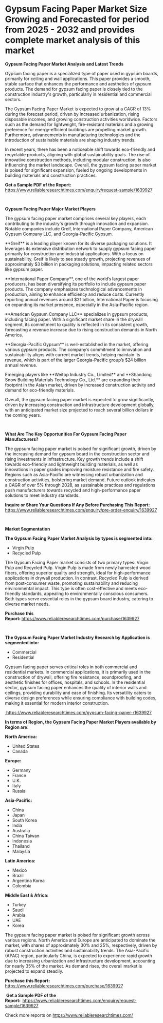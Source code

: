 <p><h1>Gypsum Facing Paper Market Size Growing and Forecasted for period from 2025 - 2032 and provides complete market analysis of this market</h1></p><p><strong>Gypsum Facing Paper Market Analysis and Latest Trends</strong></p>
<p><p>Gypsum facing paper is a specialized type of paper used in gypsum boards, primarily for ceiling and wall applications. This paper provides a smooth, stable surface that enhances the performance and aesthetics of gypsum products. The demand for gypsum facing paper is closely tied to the construction industry's growth, particularly in residential and commercial sectors.</p><p>The Gypsum Facing Paper Market is expected to grow at a CAGR of 13% during the forecast period, driven by increased urbanization, rising disposable incomes, and growing construction activities worldwide. Factors such as the demand for lightweight, fire-resistant materials and a growing preference for energy-efficient buildings are propelling market growth. Furthermore, advancements in manufacturing technologies and the introduction of sustainable materials are shaping industry trends.</p><p>In recent years, there has been a noticeable shift towards eco-friendly and recyclable products, aligning with global sustainability goals. The rise of innovative construction methods, including modular construction, is also influencing the market landscape. Overall, the gypsum facing paper market is poised for significant expansion, fueled by ongoing developments in building materials and construction practices.</p></p>
<p><strong>Get a Sample PDF of the Report:&nbsp;</strong> <a href="https://www.reliableresearchtimes.com/enquiry/request-sample/1639927?utm_campaign=2248&utm_medium=2&utm_source=Github&utm_content=ia&utm_term=01022025&utm_id=gypsum-facing-paper">https://www.reliableresearchtimes.com/enquiry/request-sample/1639927</a></p>
<p>&nbsp;</p>
<p><strong>Gypsum Facing Paper Major Market Players</strong></p>
<p><p>The gypsum facing paper market comprises several key players, each contributing to the industry's growth through innovation and expansion. Notable companies include Greif, International Paper Company, American Gypsum Company LLC, and Georgia-Pacific Gypsum.</p><p>**Greif** is a leading player known for its diverse packaging solutions. It leverages its extensive distribution network to supply gypsum facing paper primarily for construction and industrial applications. With a focus on sustainability, Greif is likely to see steady growth, projecting revenues of approximately $3 billion in packaging solutions, impacting related sectors like gypsum paper.</p><p>**International Paper Company**, one of the world’s largest paper producers, has been diversifying its portfolio to include gypsum paper products. The company emphasizes technological advancements in production, aiming to enhance efficiency and reduce costs. Currently reporting annual revenues around $21 billion, International Paper is focusing on expanding its market presence, especially in the Asia-Pacific region.</p><p>**American Gypsum Company LLC** specializes in gypsum products, including facing paper. With a significant market share in the drywall segment, its commitment to quality is reflected in its consistent growth, forecasting a revenue increase due to rising construction demands in North America.</p><p>**Georgia-Pacific Gypsum** is well-established in the market, offering various gypsum products. The company’s commitment to innovation and sustainability aligns with current market trends, helping maintain its revenue, which is part of the larger Georgia-Pacific group’s $24 billion annual revenue.</p><p>Emerging players like **Weitop Industry Co., Limited** and **Shandong Snow Building Materials Technology Co., Ltd.** are expanding their footprint in the Asian market, driven by increased construction activity and demand for eco-friendly materials.</p><p>Overall, the gypsum facing paper market is expected to grow significantly, driven by increasing construction and infrastructure development globally, with an anticipated market size projected to reach several billion dollars in the coming years.</p></p>
<p>&nbsp;</p>
<p><strong>What Are The Key Opportunities For Gypsum Facing Paper Manufacturers?</strong></p>
<p><p>The gypsum facing paper market is poised for significant growth, driven by the increasing demand for gypsum board in the construction sector and rising investments in infrastructure. Key growth trends include a shift towards eco-friendly and lightweight building materials, as well as innovations in paper grades improving moisture resistance and fire safety. Regions such as Asia-Pacific are witnessing robust urbanization and construction activities, bolstering market demand. Future outlook indicates a CAGR of over 5% through 2028, as sustainable practices and regulations push manufacturers towards recycled and high-performance paper solutions to meet industry standards.</p></p>
<p><strong>Inquire or Share Your Questions If Any Before Purchasing This Report:</strong> <a href="https://www.reliableresearchtimes.com/enquiry/pre-order-enquiry/1639927?utm_campaign=2248&utm_medium=2&utm_source=Github&utm_content=ia&utm_term=01022025&utm_id=gypsum-facing-paper">https://www.reliableresearchtimes.com/enquiry/pre-order-enquiry/1639927</a></p>
<p>&nbsp;</p>
<p><strong>Market Segmentation</strong></p>
<p><strong>The Gypsum Facing Paper Market Analysis by types is segmented into:</strong></p>
<p><ul><li>Virgin Pulp</li><li>Recycled Pulp</li></ul></p>
<p><p>The Gypsum Facing Paper market consists of two primary types: Virgin Pulp and Recycled Pulp. Virgin Pulp is made from newly harvested wood fibers, offering superior quality and strength, ideal for high-performance applications in drywall production. In contrast, Recycled Pulp is derived from post-consumer waste, promoting sustainability and reducing environmental impact. This type is often cost-effective and meets eco-friendly standards, appealing to environmentally conscious consumers. Both types serve essential roles in the gypsum board industry, catering to diverse market needs.</p></p>
<p><strong>Purchase this Report:&nbsp;</strong><a href="https://www.reliableresearchtimes.com/purchase/1639927?utm_campaign=2248&utm_medium=2&utm_source=Github&utm_content=ia&utm_term=01022025&utm_id=gypsum-facing-paper">https://www.reliableresearchtimes.com/purchase/1639927</a></p>
<p>&nbsp;</p>
<p><strong>The Gypsum Facing Paper Market Industry Research by Application is segmented into:</strong></p>
<p><ul><li>Commercial</li><li>Residential</li></ul></p>
<p><p>Gypsum facing paper serves critical roles in both commercial and residential markets. In commercial applications, it is primarily used in the construction of drywall, offering fire resistance, soundproofing, and aesthetic finishes for offices, hospitals, and schools. In the residential sector, gypsum facing paper enhances the quality of interior walls and ceilings, providing durability and ease of finishing. Its versatility caters to diverse design preferences while ensuring compliance with building codes, making it essential for modern interior construction.</p></p>
<p><a href="https://www.reliableresearchtimes.com/gypsum-facing-paper-r1639927?utm_campaign=2248&utm_medium=2&utm_source=Github&utm_content=ia&utm_term=01022025&utm_id=gypsum-facing-paper">&nbsp;https://www.reliableresearchtimes.com/gypsum-facing-paper-r1639927</a></p>
<p><strong>In terms of Region, the Gypsum Facing Paper Market Players available by Region are:</strong></p>
<p>
    <p> <strong> North America: </strong>
        <ul>
            <li>United States</li>
            <li>Canada</li>
        </ul>
        </p> 
    <p> <strong> Europe: </strong>
        <ul>
            <li>Germany</li>
            <li>France</li>
            <li>U.K.</li>
            <li>Italy</li>
            <li>Russia</li>
        </ul>
        </p> 
    <p> <strong> Asia-Pacific: </strong>
        <ul>
            <li>China</li>
            <li>Japan</li>
            <li>South Korea</li>
            <li>India</li>
            <li>Australia</li>
            <li>China Taiwan</li>
            <li>Indonesia</li>
            <li>Thailand</li>
            <li>Malaysia</li>
        </ul>
        </p> 
    <p> <strong> Latin America: </strong>
        <ul>
            <li>Mexico</li>
            <li>Brazil</li>
            <li>Argentina Korea</li>
            <li>Colombia</li>
        </ul>
        </p> 
    <p> <strong> Middle East & Africa: </strong>
        <ul>
            <li>Turkey</li>
            <li>Saudi</li>
            <li>Arabia</li>
            <li>UAE</li>
            <li>Korea</li>
        </ul>
    </p>
    </p>
<p><p>The gypsum facing paper market is poised for significant growth across various regions. North America and Europe are anticipated to dominate the market, with shares of approximately 30% and 25%, respectively, driven by robust construction activities and sustainability trends. The Asia-Pacific (APAC) region, particularly China, is expected to experience rapid growth due to increasing urbanization and infrastructure development, accounting for nearly 35% of the market. As demand rises, the overall market is projected to expand steadily.</p></p>
<p><strong>Purchase this Report: </strong><a href="https://www.reliableresearchtimes.com/purchase/1639927?utm_campaign=2248&utm_medium=2&utm_source=Github&utm_content=ia&utm_term=01022025&utm_id=gypsum-facing-paper">https://www.reliableresearchtimes.com/purchase/1639927</a></p>
<p>&nbsp;<strong>Get a Sample PDF of the Report:&nbsp;&nbsp;</strong><a href="https://www.reliableresearchtimes.com/enquiry/request-sample/1639927?utm_campaign=2248&utm_medium=2&utm_source=Github&utm_content=ia&utm_term=01022025&utm_id=gypsum-facing-paper">https://www.reliableresearchtimes.com/enquiry/request-sample/1639927</a></p>
<p><strong></strong></p>
<p>Check more reports on <a href="https://www.reliableresearchtimes.com/?utm_campaign=2248&utm_medium=2&utm_source=Github&utm_content=ia&utm_term=01022025&utm_id=gypsum-facing-paper">https://www.reliableresearchtimes.com/</a></p>